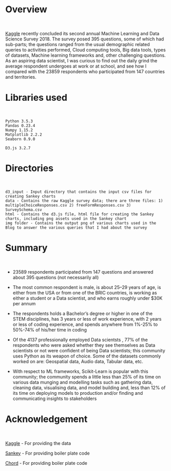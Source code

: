 <h1>Overview</h1></br>

[Kaggle](https://www.kaggle.com/kaggle/kaggle-survey-2018) recently concluded its second annual Machine Learning and Data Science Survey 2018. The survey posed 395 questions, some of which had sub-parts; the questions ranged from the usual demographic related queries to activities performed, Cloud computing tools, Big data tools, types of datasets, Machine learning frameworks and, other challenging questions.
As an aspiring data scientist, I was curious to find out the daily grind the average respondent undergoes at work or at school, and see how I compared with the 23859 respondents who participated from 147 countries and territories.
</br>
<h1>Libraries used</h1></br>

```
Python 3.5.3
Pandas 0.23.4
Numpy 1.15.2
Matplotlib 2.2.2
Seaborn 0.9.0

D3.js 3.2.7
```

<h1>Directories</h1></br>

```
d3_input - Input directory that contains the input csv files for creating Sankey charts
data - Contains the raw Kaggle survey data; there are three files: 1) multipleChoiceResponses.csv 2) freeFormResponses.csv 3) SurveySchema.csv
html - Contains the d3.js file, html file for creating the Sankey charts, including png assets used in the Sankey chart
img folder - Contains the output png of various charts used in the Blog to answer the various queries that I had about the survey
```

<h1>Summary</h1></br>

+ 23589 respondents participated from 147 questions and answered about 395 questions (not necessarily all)</br>

+ The most common respondent is male, is about 25–29 years of age, is either from the USA or from one of the BRIC countries, is working   as either a student or a Data scientist, and who earns roughly under $30K per annum</br>

+ The respondents holds a Bachelor’s degree or higher in one of the STEM disciplines, has 3 years or less of work experience, with 2       years or less of coding experience, and spends anywhere from 1%-25% to 50%-74% of his/her time in coding</br>

+ Of the 4137 professionally employed Data scientsts , 77% of the respondents who were asked whether they see themselves as Data           scientists or not were confident of being Data scientists; this community uses Python as its weapon of choice. Some of the               datasets commonly worked on are: Geospatial data, Audio data, Tabular data, etc.</br>

+ With respect to ML frameworks, Scikit-Learn is popular with this community; the community spends a little less than 25% of its time on   various data munging and modelling tasks such as gathering data, cleaning data, visualising data, and model building and, less than     12% of its time on deploying models to production and/or finding and communicating insights to stakeholders</br>


<h1>Acknowledgement</h1></br>

[Kaggle](https://www.kaggle.com/kaggle/kaggle-survey-2018) - For providing the data

[Sankey](http://bl.ocks.org/d3noob/c9b90689c1438f57d649) - For providing boiler plate code

[Chord](https://www.delimited.io/blog/2013/12/8/chord-diagrams-in-d3) - For providing boiler plate code





